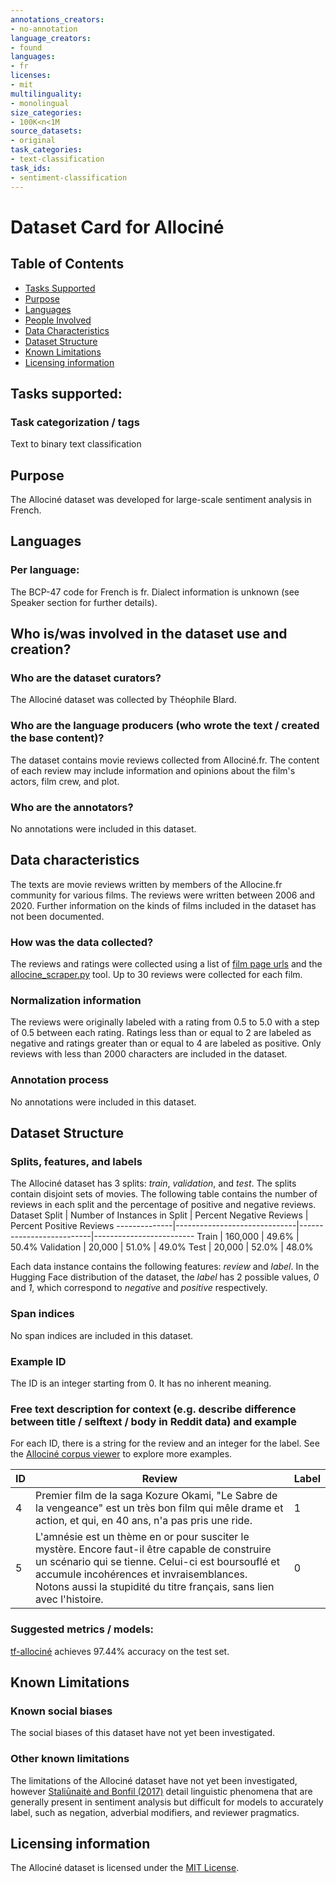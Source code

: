 ```yaml
---
annotations_creators:
- no-annotation
language_creators:
- found
languages:
- fr
licenses:
- mit
multilinguality:
- monolingual
size_categories:
- 100K<n<1M
source_datasets:
- original
task_categories:
- text-classification
task_ids:
- sentiment-classification
---
```

# Dataset Card for Allociné

## Table of Contents
- [Tasks Supported](#tasks-supported)
- [Purpose](#purpose)
- [Languages](#languages)
- [People Involved](#who-iswas-involved-in-the-dataset-use-and-creation)
- [Data Characteristics](#data-characteristics)
- [Dataset Structure](#dataset-structure)
- [Known Limitations](#known-limitations)
- [Licensing information](#licensing-information)

## Tasks supported:
### Task categorization / tags

Text to binary text classification

## Purpose

The Allociné dataset was developed for large-scale sentiment analysis in French. 

## Languages 
### Per language:

The BCP-47 code for French is fr. Dialect information is unknown (see Speaker section for further details).

## Who is/was involved in the dataset use and creation?
### Who are the dataset curators?

The Allociné dataset was collected by Théophile Blard. 

### Who are the language producers (who wrote the text / created the base content)?

The dataset contains movie reviews collected from Allociné.fr. The content of each review may include information and opinions about the film's actors, film crew, and plot.

### Who are the annotators?

No annotations were included in this dataset. 

## Data characteristics

The texts are movie reviews written by members of the Allocine.fr community for various films. The reviews were written between 2006 and 2020. Further information on the kinds of films included in the dataset has not been documented.

### How was the data collected?

The reviews and ratings were collected using a list of [film page urls](https://github.com/TheophileBlard/french-sentiment-analysis-with-bert/blob/master/allocine_dataset/allocine_films_urls.txt) and the [allocine_scraper.py](https://github.com/TheophileBlard/french-sentiment-analysis-with-bert/blob/master/allocine_dataset/allocine_scraper.py) tool. Up to 30 reviews were collected for each film. 

### Normalization information

The reviews were originally labeled with a rating from 0.5 to 5.0 with a step of 0.5 between each rating. Ratings less than or equal to 2 are labeled as negative and ratings greater than or equal to 4 are labeled as positive. Only reviews with less than 2000 characters are included in the dataset. 

### Annotation process

No annotations were included in this dataset. 

## Dataset Structure
### Splits, features, and labels

The Allociné dataset has 3 splits: _train_, _validation_, and _test_. The splits contain disjoint sets of movies. The following table contains the number of reviews in each split and the percentage of positive and negative reviews. 
Dataset Split | Number of Instances in Split | Percent Negative Reviews | Percent Positive Reviews
--------------|------------------------------|--------------------------|-------------------------
Train | 160,000 | 49.6% | 50.4%
Validation | 20,000 | 51.0% | 49.0%
Test | 20,000 | 52.0% | 48.0%

Each data instance contains the following features: _review_ and _label_. In the Hugging Face distribution of the dataset, the _label_ has 2 possible values, _0_ and _1_, which correspond to _negative_ and _positive_ respectively. 

### Span indices

No span indices are included in this dataset.

### Example ID

The ID is an integer starting from 0. It has no inherent meaning. 

### Free text description for context (e.g. describe difference between title / selftext / body in Reddit data) and example

For each ID, there is a string for the review and an integer for the label. See the [Allociné corpus viewer](https://huggingface.co/nlp/viewer/?dataset=allocine) to explore more examples.

ID | Review | Label
---|--------|-------
4	| Premier film de la saga Kozure Okami, "Le Sabre de la vengeance" est un très bon film qui mêle drame et action, et qui, en 40 ans, n'a pas pris une ride.	| 1
5	| L'amnésie est un thème en or pour susciter le mystère. Encore faut-il être capable de construire un scénario qui se tienne. Celui-ci est boursouflé et accumule incohérences et invraisemblances. Notons aussi la stupidité du titre français, sans lien avec l'histoire.	| 0


### Suggested metrics / models:

[tf-allociné](https://huggingface.co/tblard/tf-allocine) achieves 97.44% accuracy on the test set. 

## Known Limitations
### Known social biases

The social biases of this dataset have not yet been investigated.

### Other known limitations

The limitations of the Allociné dataset have not yet been investigated, however [Staliūnaitė and Bonfil (2017)](https://www.aclweb.org/anthology/W17-5410.pdf) detail linguistic phenomena that are generally present in sentiment analysis but difficult for models to accurately label, such as negation, adverbial modifiers, and reviewer pragmatics. 

## Licensing information

The Allociné dataset is licensed under the [MIT License](https://opensource.org/licenses/MIT).
